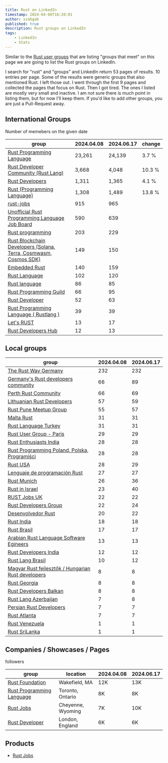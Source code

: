 ```yaml
---
title: Rust on LinkedIn
timestamp: 2024-04-08T16:20:01
author: szabgab
published: true
description: Rust groups on LinkedIn
tags:
    - LinkedIn
    - Stats
---
```


Similar to the [Rust user groups](/user-groups) that are listing "groups that meet" on this page we are going to list the Rust groups on LinkedIn.

I search for "rust" and "groups" and LinkedIn return 53 pages of results. 10 entries per page. Some of the results were generic groups that also mentioned Rust.
I left those out. I went through the first 9 pages and collected the pages that focus on Rust. Then I got tired. The ones I listed are mostly very small and inactive.
I am not sure there is much point in listing them, but for now I'll keep them. If  you'd like to add other groups, you are just a Pull-Request away.


## International Groups

Number of memebers on the given date

| group                                                                                                        |  2024.04.08 | 2024.06.17 |change |
| ------------------------------------------------------------------------------------------------------------ | ----------- | ---------- |------ |
| [Rust Programming Language](https://www.linkedin.com/groups/4973032/)                                        | 23,261      | 24,139     | 3.7 % |
| [Rust Developer Community (Rust Lang)](https://www.linkedin.com/groups/12537155/)                            |  3,668      |  4,048     |10.3 % |
| [Rust Developers](https://www.linkedin.com/groups/6931877/)                                                  |  1,311      |  1,365     | 4.1 % |
| [Rust (Programming Language)](https://www.linkedin.com/groups/12566531/)                                     |  1,308      |  1,489     |13.8 % |
| [rust-jobs](https://www.linkedin.com/groups/8854292/)                                                        |    915      |    965     ||
| [Unofficial Rust Programming Language Job Board](https://www.linkedin.com/groups/12495575/)                  |    590      |    639     ||
| [Rust programming](https://www.linkedin.com/groups/13967773/)                                                |    203      |    229     ||
| [Rust Blockchain Developers (Solana, Terra, Cosmwasm, Cosmos SDK)](https://www.linkedin.com/groups/8541444/) |    149      |    150     ||
| [Embedded Rust](https://www.linkedin.com/groups/9377917/)                                                    |    140      |    159     ||
| [Rust Language](https://www.linkedin.com/groups/9272194/)                                                    |    102      |    120     ||
| [Rust language](https://www.linkedin.com/groups/8733663/)                                                    |     86      |     85     ||
| [Rust Programming Guild](https://www.linkedin.com/groups/9557754/)                                           |     66      |     95     ||
| [Rust Developer](https://www.linkedin.com/groups/9082241/)                                                   |     52      |     63     ||
| [Rust Programming Language ( Rustlang )](https://www.linkedin.com/groups/14028940/)                          |     39      |     39     ||
| [Let's RUST](https://www.linkedin.com/groups/12767039/)                                                      |     13      |     17     ||
| [Rust Developers Hub](https://www.linkedin.com/groups/14332092/)                                             |     12      |     13     ||


## Local groups

| group | 2024.04.08 | 2024.06.17  |
| ----- | ---------- | ----------- |
| [The Rust Way Germany](https://www.linkedin.com/groups/12783495/)                              | 232 | 232 |
| [Germany's Rust developers community](https://www.linkedin.com/groups/12787409/)               |  66 |  89 |
| [Perth Rust Community](https://www.linkedin.com/groups/7439562/)                               |  66 |  69 |
| [Lithuanian Rust Developers](https://www.linkedin.com/groups/8205799/)                         |  57 |  59 |
| [Rust Pune Meetup Group](https://www.linkedin.com/groups/9514371/)                             |  55 |  57 |
| [Malta Rust](https://www.linkedin.com/groups/9519240/)                                         |  31 |  31 |
| [Rust Language Turkey](https://www.linkedin.com/groups/12742475/)                              |  31 |  31 |
| [Rust User Group - Paris](https://www.linkedin.com/groups/12489231/)                           |  29 |  29 |
| [Rust Enthusiasts India](https://www.linkedin.com/groups/13617212/)                            |  28 |  28 |
| [Rust Programming Poland, Polska, Programiści](https://www.linkedin.com/groups/12699271/)      |  28 |  28 |
| [Rust USA](https://www.linkedin.com/groups/12501964/)                                          |  28 |  29 |
| [Lenguaje de programación Rust](https://www.linkedin.com/groups/13979404/)                     |  27 |  27 |
| [Rust Munich](https://www.linkedin.com/groups/9802799/)                                        |  26 |  36 |
| [Rust in Israel](https://www.linkedin.com/groups/12915149/)                                    |  23 |  40 |
| [RUST Jobs UK](https://www.linkedin.com/groups/9046953/)                                       |  22 |  22 |
| [Rust Developers Group](https://www.linkedin.com/groups/8896423/)                              |  22 |  24 |
| [Desenvolvedor Rust](https://www.linkedin.com/groups/13887084/)                                |  20 |  22 |
| [Rust India](https://www.linkedin.com/groups/13982267/)                                        |  18 |  18 |
| [Rust Brasil](https://www.linkedin.com/groups/8781783/)                                        |  17 |  17 |
| [Arabian Rust Language Software Egineers](https://www.linkedin.com/groups/13949531/)           |  13 |  13 |
| [Rust Developers India](https://www.linkedin.com/groups/12966595/)                             |  12 |  12 |
| [Rust Lang Brasil](https://www.linkedin.com/groups/9393397/)                                   |  10 |  12 |
| [Magyar Rust fejlesztők / Hungarian Rust developers](https://www.linkedin.com/groups/9588003/) |   8 |   8 |
| [Rust Georgia](https://www.linkedin.com/groups/8980532/)                                       |   8 |   8 |
| [Rust Developers Balkan](https://www.linkedin.com/groups/13993997/)                            |   8 |   8 |
| [Rust Lang Azerbaijan](https://www.linkedin.com/groups/9581819/)                               |   7 |   8 |
| [Persian Rust Developers](https://www.linkedin.com/groups/9085811/)                            |   7 |   7 |
| [Rust Atlanta](https://www.linkedin.com/groups/12504849/)                                      |   7 |   7 |
| [Rust Venezuela](https://www.linkedin.com/groups/9809096/)                                     |   1 |   1 |
| [Rust SriLanka](https://www.linkedin.com/groups/14426899/)                                     |   1 |   1 |


## Companies / Showcases / Pages

followers

| group | location | 2024.04.08 | 2024.06.17  |
| ----- | -------- | ---------- | ----------- |
| [Rust Foundation](https://www.linkedin.com/company/rust-foundation/)                              | Wakefield, MA     | 12K | 13K |
| [Rust Programming Language](https://www.linkedin.com/showcase/knoldus-rust-programming-language/) | Toronto, Ontario  |  8K |  8K |
| [Rust Jobs](https://www.linkedin.com/company/rustjobs-dev/)                                       | Cheyenne, Wyoming |  7K | 10K |
| [Rust Developer](https://www.linkedin.com/company/rust-developer/)                                | London, England   |  6K |  6K |

## Products

* [Rust Jobs](https://www.linkedin.com/products/rustjobs-dev-hire-rust-engineers/)

